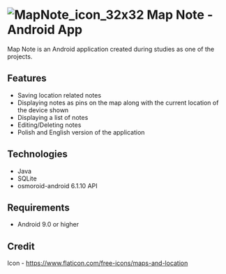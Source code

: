 # ![MapNote_icon_32x32](https://user-images.githubusercontent.com/72974897/164985991-9cbc9882-b92e-440e-89d9-5a67caf62bec.png) Map Note - Android App  
Map Note is an Android application created during studies as one of the projects. 
## Features
+ Saving location related notes
+ Displaying notes as pins on the map along with the current location of the device shown 
+ Displaying a list of notes
+ Editing/Deleting notes
+ Polish and English version of the application
## Technologies
+ Java 
+ SQLite
+ osmoroid-android 6.1.10 API
## Requirements
+ Android 9.0 or higher
## Credit
Icon - https://www.flaticon.com/free-icons/maps-and-location
